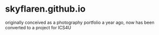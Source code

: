 # skyflaren.github.io
originally conceived as a photography portfolio a year ago, now has been converted to a project for ICS4U
